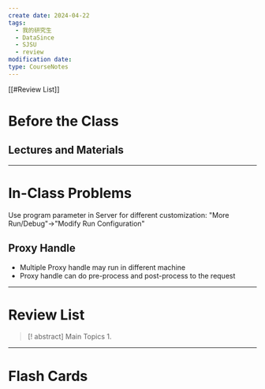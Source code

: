 ```yaml
---
create date: 2024-04-22
tags:
  - 我的研究生
  - DataSince
  - SJSU
  - review
modification date: 
type: CourseNotes
---
```


[[#Review List]]
# Before the Class
## Lectures and Materials
---
# In-Class Problems
Use program parameter in Server for different customization: "More Run/Debug"->"Modify Run Configuration"
## Proxy Handle
- Multiple Proxy handle may run in different machine
- Proxy handle can do pre-process and post-process to the request


---
# Review List
>[! abstract] Main Topics
>1. 

---
# Flash Cards
